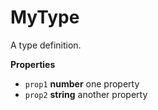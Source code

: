# MyType

A type definition.

**Properties**

-   `prop1` **number** one property
-   `prop2` **string** another property
